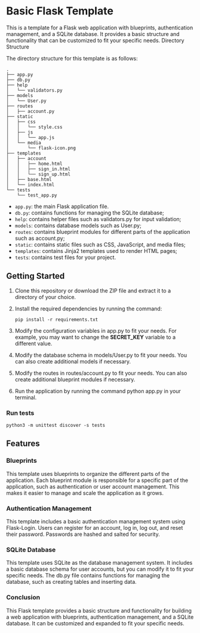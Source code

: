 # Basic Flask Template

This is a template for a Flask web application with blueprints, authentication management, and a SQLite database. It provides a basic structure and functionality that can be customized to fit your specific needs.
Directory Structure

The directory structure for this template is as follows:

```
.
├── app.py
├── db.py
├── help
│   └── validators.py
├── models
│   └── User.py
├── routes
│   ├── account.py
├── static
│   ├── css
│   │   └── style.css
│   ├── js
│   │   └── app.js
│   └── media
│       └── flask-icon.png
├── templates
│   ├── account
│   │   ├── home.html
│   │   ├── sign_in.html
│   │   └── sign_up.html
│   ├── base.html
│   └── index.html
└── tests
    └── test_app.py
```

- `app.py`: the main Flask application file.
- `db.py`: contains functions for managing the SQLite database;
- `help`: contains helper files such as validators.py for input validation;
- `models`: contains database models such as User.py;
- `routes`: contains blueprint modules for different parts of the application such as account.py;
- `static`: contains static files such as CSS, JavaScript, and media files;
- `templates`: contains Jinja2 templates used to render HTML pages;
- `tests`: contains test files for your project. 

## Getting Started

1. Clone this repository or download the ZIP file and extract it to a directory of your choice.
2. Install the required dependencies by running the command:

    ```shell
    pip install -r requirements.txt
    ```

3. Modify the configuration variables in app.py to fit your needs. For example, you may want to change the **SECRET_KEY** variable to a different value.
4. Modify the database schema in models/User.py to fit your needs. You can also create additional models if necessary.
5. Modify the routes in routes/account.py to fit your needs. You can also create additional blueprint modules if necessary.
6. Run the application by running the command python app.py in your terminal.

### Run tests

   ```shell
   python3 -m unittest discover -s tests
   ```

## Features

### Blueprints

This template uses blueprints to organize the different parts of the application. Each blueprint module is responsible for a specific part of the application, such as authentication or user account management. This makes it easier to manage and scale the application as it grows.

### Authentication Management

This template includes a basic authentication management system using Flask-Login. Users can register for an account, log in, log out, and reset their password. Passwords are hashed and salted for security.

### SQLite Database

This template uses SQLite as the database management system. It includes a basic database schema for user accounts, but you can modify it to fit your specific needs. The db.py file contains functions for managing the database, such as creating tables and inserting data.

### Conclusion

This Flask template provides a basic structure and functionality for building a web application with blueprints, authentication management, and a SQLite database. It can be customized and expanded to fit your specific needs.
